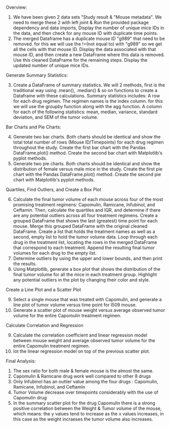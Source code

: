 Overview:

1. We have been given 2 data sets "Study result & "Mouse metadata". We need to merge these 2 with left joint &  Run the provided package dependency and data imports, 
Display the number of unique mice IDs in the data, and then check for any mouse ID with duplicate time points. 
2. The merged Dataframe has a duplicate mouse ID "g989" that need to be removed. for this we will use the !=(not equal to) with "g989" so we get all the cells with that mouse ID. Display the data associated with that mouse ID, and then create a new DataFrame where this data is removed. Use this cleaned DataFrame for the remaining steps. 
Display the updated number of unique mice IDs.

Generate Summary Statistics:

3. Create a DataFrame of summary statistics. We will 2 methods, first is the traditional way using .mean(), .median() & so on functions to create a Dataframe with these calculations. Summary statistics includes:
A row for each drug regimen. The regimen names is the index column. for this we will use the groupby function along with the agg function.
A column for each of the following statistics: mean, median, variance, standard deviation, and SEM of the tumor volume.

Bar Charts and Pie Charts:

4. Generate two bar charts. Both charts should be identical and show the total total number of rows (Mouse ID/Timepoints) for each drug regimen throughout the study.
    Create the first bar chart with the Pandas DataFrame.plot() method.
    Create the second bar chart with Matplotlib's pyplot methods.
5. Generate two pie charts. Both charts should be identical and show the distribution of female versus male mice in the study.
    Create the first pie chart with the Pandas DataFrame.plot() method.
    Create the second pie chart with Matplotlib's pyplot methods.

Quartiles, Find Outliers, and Create a Box Plot

6. Calculate the final tumor volume of each mouse across four of the most promising treatment regimens: Capomulin, Ramicane, Infubinol, and Ceftamin. Then, calculate the quartiles and IQR, and determine if there are any potential outliers across all four treatment regimens. 
Create a grouped DataFrame that shows the last (greatest) time point for each mouse. Merge this grouped DataFrame with the original cleaned DataFrame.
Create a list that holds the treatment names as well as a second, empty list to hold the tumor volume data.
Loop through each drug in the treatment list, locating the rows in the merged DataFrame that correspond to each treatment. Append the resulting final tumor volumes for each drug to the empty list.
7. Determine outliers by using the upper and lower bounds, and then print the results.
8. Using Matplotlib, generate a box plot that shows the distribution of the final tumor volume for all the mice in each treatment group. Highlight any potential outliers in the plot by changing their color and style.

Create a Line Plot and a Scatter Plot

9. Select a single mouse that was treated with Capomulin, and generate a line plot of tumor volume versus time point for l509 mouse.
10. Generate a scatter plot of mouse weight versus average observed tumor volume for the entire Capomulin treatment regimen.

Calculate Correlation and Regression

9. Calculate the correlation coefficient and linear regression model between mouse weight and average observed tumor volume for the entire Capomulin treatment regimen.
10. lot the linear regression model on top of the previous scatter plot.

Final Analysis:

1. The sex ratio for both male & female mouse is the almost the same.
2. Capomulin & Ramicane drug work well compared to other 8 drugs 
3. Only Infubinol has an outlier value among the four drugs : Capomulin, Ramicane, Infubinol, and Ceftamin
4. Tumor Volume decrease over timepoints considerably with the use of Capomulin drug
5. In the summary scatter plot for the drug Capomulin there is a strong positive correlation between the Weight & Tumor volume of the mouse, which means: the y values tend to increase as the x values increases, in this case as the weight incraeses the tumor volume also increases.

